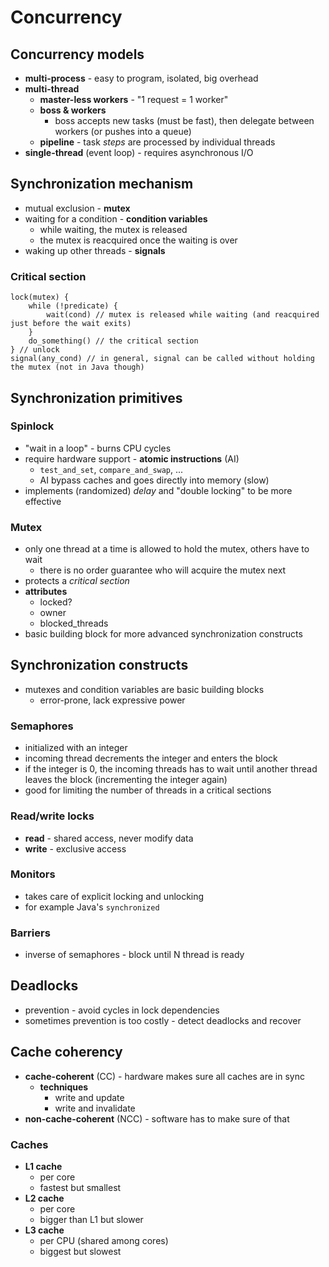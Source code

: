 # Concurrency

## Concurrency models
- **multi-process** - easy to program, isolated, big overhead
- **multi-thread**
    - **master-less workers** - "1 request = 1 worker"
    - **boss & workers**
        - boss accepts new tasks (must be fast), then delegate between workers (or pushes into a queue)
    - **pipeline** - task _steps_ are processed by individual threads
- **single-thread** (event loop) - requires asynchronous I/O

## Synchronization mechanism
- mutual exclusion - **mutex**
- waiting for a condition - **condition variables**
    - while waiting, the mutex is released
    - the mutex is reacquired once the waiting is over
- waking up other threads - **signals**

### Critical section
```
lock(mutex) {
    while (!predicate) {
        wait(cond) // mutex is released while waiting (and reacquired just before the wait exits) 
    }
    do_something() // the critical section
} // unlock
signal(any_cond) // in general, signal can be called without holding the mutex (not in Java though)
```

## Synchronization primitives

### Spinlock
- "wait in a loop" - burns CPU cycles
- require hardware support - **atomic instructions** (AI)
    - `test_and_set`, `compare_and_swap`, ...
    - AI bypass caches and goes directly into memory (slow)
- implements (randomized) _delay_ and "double locking" to be more effective

### Mutex
- only one thread at a time is allowed to hold the mutex, others have to wait
    - there is no order guarantee who will acquire the mutex next
- protects a _critical section_
- **attributes**
    - locked?
    - owner
    - blocked_threads
- basic building block for more advanced synchronization constructs

## Synchronization constructs
- mutexes and condition variables are basic building blocks
    - error-prone, lack expressive power

### Semaphores
- initialized with an integer
- incoming thread decrements the integer and enters the block
- if the integer is 0, the incoming threads has to wait until another thread leaves the block (incrementing the integer again)
- good for limiting the number of threads in a critical sections

### Read/write locks
- **read** - shared access, never modify data
- **write** - exclusive access

### Monitors
- takes care of explicit locking and unlocking
- for example Java's `synchronized`

### Barriers
- inverse of semaphores - block until N thread is ready

## Deadlocks
- prevention - avoid cycles in lock dependencies
- sometimes prevention is too costly - detect deadlocks and recover

## Cache coherency
- **cache-coherent** (CC) - hardware makes sure all caches are in sync
    - **techniques**
        - write and update
        - write and invalidate
- **non-cache-coherent** (NCC) - software has to make sure of that

### Caches
- **L1 cache**
    - per core
    - fastest but smallest
- **L2 cache**
    - per core
    - bigger than L1 but slower
- **L3 cache**
    - per CPU (shared among cores)
    - biggest but slowest